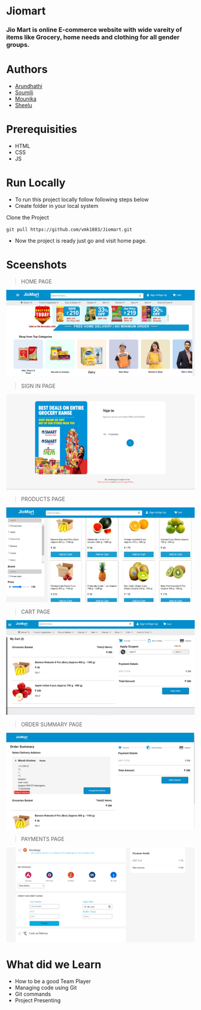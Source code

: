 # Jiomart

### Jio Mart is online E-commerce website with wide vareity of items like Grocery, home needs and clothing for all gender groups.

# Authors

- [Arundhathi](https://github.com/arundhathi6/Jiomart)
- [Soumili](https://github.com/Sou156)
- [Mounika](https://github.com/monika-4oop)
- [Sheelu](https://github.com/sheeluofficial)

# Prerequisities

- HTML
- CSS
- JS

# Run Locally

- To run this project locally follow following steps below
- Create folder in your local system

Clone the Project

`git pull https://github.com/vmk1803/Jiomart.git`

- Now the project is ready just go and visit home page.

# Sceenshots

> HOME PAGE

![homepage](./rsc/home.png)

> SIGN IN PAGE

![signin](./rsc/signin.png)

> PRODUCTS PAGE

![productspage](./rsc/products.png)

> CART PAGE

![cartpage](./rsc/cart.png)

> ORDER SUMMARY PAGE

![orderpage](./rsc/ordersummary.png)

> PAYMENTS PAGE

![paymentspage](./rsc/payment.png)

# What did we Learn

- How to be a good Team Player
- Managing code using Git
- Git commands
- Project Presenting 
